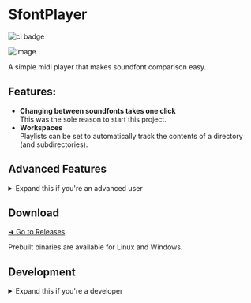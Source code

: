 # SfontPlayer

![ci badge](https://github.com/sevonj/sfontplayer/actions/workflows/rust.yml/badge.svg)

![image](https://github.com/user-attachments/assets/cfc01da3-3ace-4b2e-a6cc-34c7ef213080)

A simple midi player that makes soundfont comparison easy.

## Features:

- **Changing between soundfonts takes one click**  
  This was the sole reason to start this project.
- **Workspaces**  
  Playlists can be set to automatically track the contents of a directory (and subdirectories).

## Advanced Features

<details>
<summary>Expand this if you're an advanced user</summary>

- **MIDI Inspector**  
  Examine MIDI files at event level

</details>

## Download

[➜ Go to Releases](https://github.com/sevonj/sfontplayer/releases)

Prebuilt binaries are available for Linux and Windows.

## Development

<details>
<summary>Expand this if you're a developer</summary>

[➜ Project management](https://github.com/users/sevonj/projects/12)

Check out the linked project for an organized overview of issues.

### Build

- Clone the repo
- Install [Rust](https://www.rust-lang.org/) if you don't have it already. Linux users may also may find it in the native package manager.
- Run `cargo build` at repository root. [read more](https://doc.rust-lang.org/cargo/commands/cargo-build.html)
- Get your executable from `target/<yourtarget>/`

### Continuous Integration

Pull requests are gatekept by [this workflow.](https://github.com/sevonj/sfontplayer/blob/master/.github/workflows/rust.yml) It will check if the code

- builds all targets
- passes unit tests (run `cargo test`)
- has linter warnings (run `cargo clippy`)
- is formatted (run `cargo fmt`)

</details>

